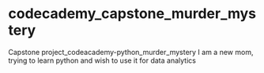 # codecademy_capstone_murder_mystery
Capstone project_codeacademy-python_murder_mystery
I am a new mom, trying to learn python and wish to use it for data analytics
